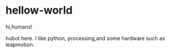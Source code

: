 # hellow-world
hi,humans!

hubot here. I like python, processing,and some hardware such as leapmotion.
